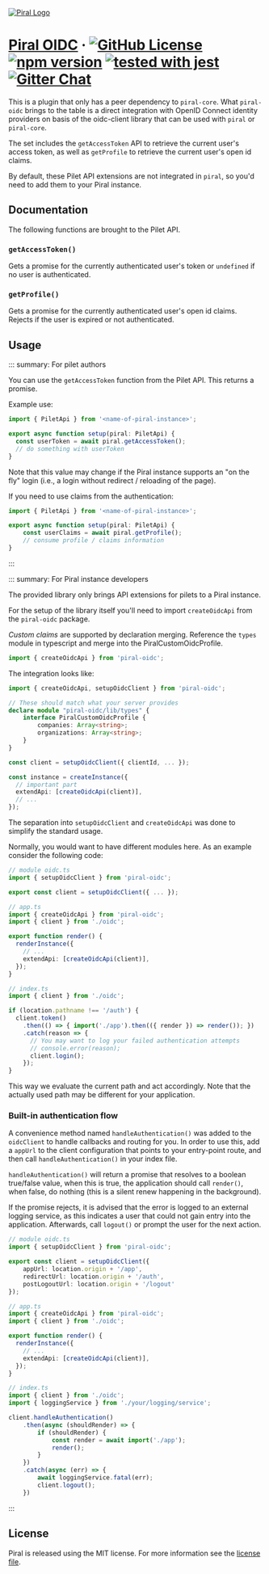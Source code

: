 [![Piral Logo](https://github.com/smapiot/piral/raw/master/docs/assets/logo.png)](https://piral.io)

# [Piral OIDC](https://piral.io) &middot; [![GitHub License](https://img.shields.io/badge/license-MIT-blue.svg)](https://github.com/smapiot/piral/blob/master/LICENSE) [![npm version](https://img.shields.io/npm/v/piral-oidc.svg?style=flat)](https://www.npmjs.com/package/piral-oidc) [![tested with jest](https://img.shields.io/badge/tested_with-jest-99424f.svg)](https://jestjs.io) [![Gitter Chat](https://badges.gitter.im/gitterHQ/gitter.png)](https://gitter.im/piral-io/community)

This is a plugin that only has a peer dependency to `piral-core`. What `piral-oidc` brings to the table is a direct integration with OpenID Connect identity providers on basis of the oidc-client library that can be used with `piral` or `piral-core`.

The set includes the `getAccessToken` API to retrieve the current user's access token, as well as `getProfile` to retrieve the current user's open id claims.

By default, these Pilet API extensions are not integrated in `piral`, so you'd need to add them to your Piral instance.

## Documentation

The following functions are brought to the Pilet API.

### `getAccessToken()`

Gets a promise for the currently authenticated user's token or `undefined` if no user is authenticated.

### `getProfile()`

Gets a promise for the currently authenticated user's open id claims. Rejects if the user is expired or not authenticated.

## Usage

::: summary: For pilet authors

You can use the `getAccessToken` function from the Pilet API. This returns a promise.

Example use:

```ts
import { PiletApi } from '<name-of-piral-instance>';

export async function setup(piral: PiletApi) {
  const userToken = await piral.getAccessToken();
  // do something with userToken
}
```

Note that this value may change if the Piral instance supports an "on the fly" login (i.e., a login without redirect / reloading of the page).

If you need to use claims from the authentication:

```ts
import { PiletApi } from '<name-of-piral-instance>';

export async function setup(piral: PiletApi) {
    const userClaims = await piral.getProfile();
    // consume profile / claims information
}
```

:::

::: summary: For Piral instance developers

The provided library only brings API extensions for pilets to a Piral instance.

For the setup of the library itself you'll need to import `createOidcApi` from the `piral-oidc` package.

*Custom claims* are supported by declaration merging. Reference the `types` module in typescript and
merge into the PiralCustomOidcProfile.

```ts
import { createOidcApi } from 'piral-oidc';
```

The integration looks like:

```ts
import { createOidcApi, setupOidcClient } from 'piral-oidc';

// These should match what your server provides
declare module "piral-oidc/lib/types" {
    interface PiralCustomOidcProfile {
        companies: Array<string>;
        organizations: Array<string>;
    }
}

const client = setupOidcClient({ clientId, ... });

const instance = createInstance({
  // important part
  extendApi: [createOidcApi(client)],
  // ...
});
```

The separation into `setupOidcClient` and `createOidcApi` was done to simplify the standard usage.

Normally, you would want to have different modules here. As an example consider the following code:

```ts
// module oidc.ts
import { setupOidcClient } from 'piral-oidc';

export const client = setupOidcClient({ ... });

// app.ts
import { createOidcApi } from 'piral-oidc';
import { client } from './oidc';

export function render() {
  renderInstance({
    // ...
    extendApi: [createOidcApi(client)],
  });
}

// index.ts
import { client } from './oidc';

if (location.pathname !== '/auth') {
  client.token()
    .then(() => { import('./app').then(({ render }) => render()); })
    .catch(reason => {
      // You may want to log your failed authentication attempts
      // console.error(reason);
      client.login();
    });
}
```

This way we evaluate the current path and act accordingly. Note that the actually used path may be different for your application.

### Built-in authentication flow

A convenience method named `handleAuthentication()` was added to the `oidcClient` to
handle callbacks and routing for you. In order to use this, add a `appUrl` to the
client configuration that points to your entry-point route, and then call `handleAuthentication()` in your index file.

`handleAuthentication()` will return a promise that resolves to a boolean true/false
value, when this is true, the application should call `render()`, when false, do nothing (this is a silent renew happening in the background).

If the promise rejects, it is advised that the error is logged to an external logging service, as this indicates a user that could not gain entry into the application. Afterwards, call `logout()` or prompt the user for the next action.

```ts
// module oidc.ts
import { setupOidcClient } from 'piral-oidc';

export const client = setupOidcClient({
    appUrl: location.origin + '/app',
    redirectUrl: location.origin + '/auth',
    postLogoutUrl: location.origin + '/logout'
});

// app.ts
import { createOidcApi } from 'piral-oidc';
import { client } from './oidc';

export function render() {
  renderInstance({
    // ...
    extendApi: [createOidcApi(client)],
  });
}

// index.ts
import { client } from './oidc';
import { loggingService } from './your/logging/service';

client.handleAuthentication()
    .then(async (shouldRender) => {
        if (shouldRender) {
            const render = await import('./app');
            render();
        }
    })
    .catch(async (err) => {
        await loggingService.fatal(err);
        client.logout();
    })
```

:::

## License

Piral is released using the MIT license. For more information see the [license file](./LICENSE).
